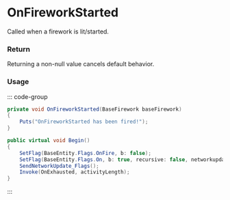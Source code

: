 # OnFireworkStarted
<Badge type="info" text="Firework"/><Badge type="danger" text="Carbon Compatible"/><Badge type="warning" text="Oxide Compatible"/>
Called when a firework is lit/started.

### Return
Returning a non-null value cancels default behavior.

### Usage
::: code-group
```csharp [Example]
private void OnFireworkStarted(BaseFirework baseFirework)
{
	Puts("OnFireworkStarted has been fired!");
}
```
```csharp [Source — Assembly-CSharp @ BaseFirework]
public virtual void Begin()
{
	SetFlag(BaseEntity.Flags.OnFire, b: false);
	SetFlag(BaseEntity.Flags.On, b: true, recursive: false, networkupdate: false);
	SendNetworkUpdate_Flags();
	Invoke(OnExhausted, activityLength);
}

```
:::
